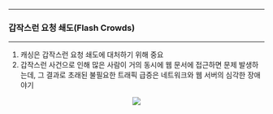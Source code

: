 -----
### 갑작스런 요청 쇄도(Flash Crowds)
-----
1. 캐싱은 갑작스런 요청 쇄도에 대처하기 위해 중요
2. 갑작스런 사건으로 인해 많은 사람이 거의 동시에 웹 문서에 접근하면 문제 발생하는데, 그 결과로 초래된 불필요한 트래픽 급증은 네트워크와 웹 서버의 심각한 장애 야기
<div align="center">
<img src="https://github.com/user-attachments/assets/aa2004a3-eb20-465d-a5ac-86864a47dcc2">
</div>

  

